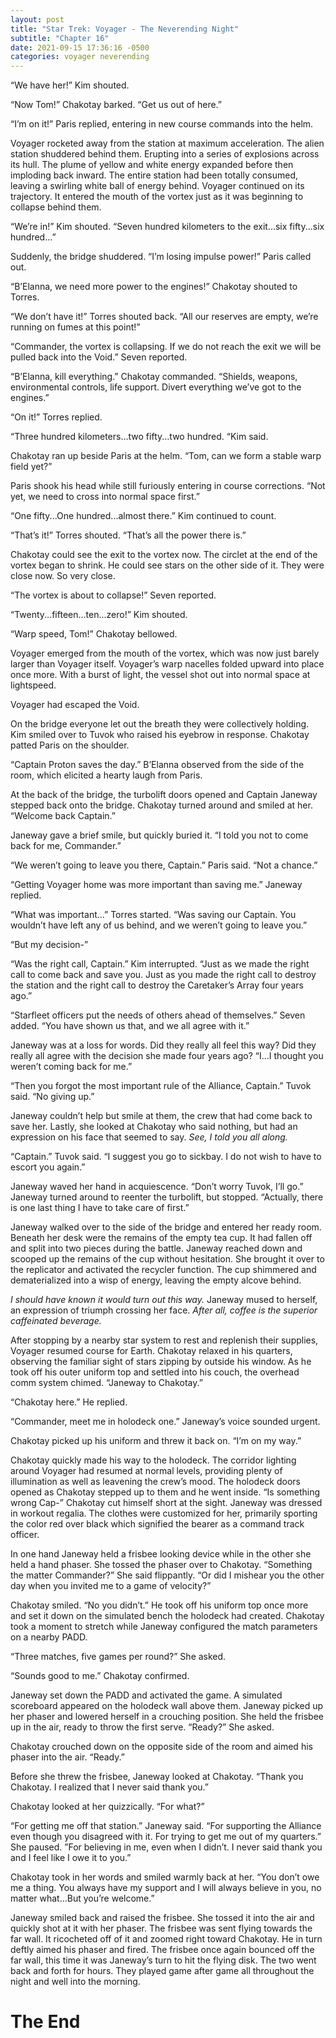 ```yaml
---
layout: post
title: "Star Trek: Voyager - The Neverending Night"
subtitle: "Chapter 16"
date: 2021-09-15 17:36:16 -0500
categories: voyager neverending
---
```


“We have her!” Kim shouted.

“Now Tom!” Chakotay barked. “Get us out of here.”

“I’m on it!” Paris replied, entering in new course commands into the helm.

Voyager rocketed away from the station at maximum acceleration. The alien station shuddered behind them. Erupting into a series of explosions across its hull. The plume of yellow and white energy expanded before then imploding back inward. The entire station had been totally consumed, leaving a swirling white ball of energy behind. Voyager continued on its trajectory. It entered the mouth of the vortex just as it was beginning to collapse behind them.

“We’re in!” Kim shouted. “Seven hundred kilometers to the exit...six fifty...six hundred...”

Suddenly, the bridge shuddered. “I’m losing impulse power!” Paris called out.

“B’Elanna, we need more power to the engines!” Chakotay shouted to Torres.

“We don’t have it!” Torres shouted back. “All our reserves are empty, we’re running on fumes at this point!”

“Commander, the vortex is collapsing. If we do not reach the exit we will be pulled back into the Void.” Seven reported.

“B’Elanna, kill everything.” Chakotay commanded. “Shields, weapons, environmental controls, life support. Divert everything we’ve got to the engines.”

“On it!” Torres replied.

“Three hundred kilometers...two fifty...two hundred. “Kim said.

Chakotay ran up beside Paris at the helm. “Tom, can we form a stable warp field yet?”

Paris shook his head while still furiously entering in course corrections. “Not yet, we need to cross into normal space first.”

“One fifty...One hundred...almost there.” Kim continued to count. 

“That’s it!” Torres shouted. “That’s all the power there is.”

Chakotay could see the exit to the vortex now. The circlet at the end of the vortex began to shrink. He could see stars on the other side of it. They were close now. So very close.

“The vortex is about to collapse!” Seven reported.

“Twenty...fifteen...ten...zero!” Kim shouted.

“Warp speed, Tom!” Chakotay bellowed.

Voyager emerged from the mouth of the vortex, which was now just barely larger than Voyager itself. Voyager’s warp nacelles folded upward into place once more. With a burst of light, the vessel shot out into normal space at lightspeed. 

Voyager had escaped the Void.

On the bridge everyone let out the breath they were collectively holding. Kim smiled over to Tuvok who raised his eyebrow in response. Chakotay patted Paris on the shoulder.

“Captain Proton saves the day.” B’Elanna observed from the side of the room, which elicited a hearty laugh from Paris. 

At the back of the bridge, the turbolift doors opened and Captain Janeway stepped back onto the bridge. Chakotay turned around and smiled at her. “Welcome back Captain.”

Janeway gave a brief smile, but quickly buried it. “I told you not to come back for me, Commander.”

“We weren’t going to leave you there, Captain.” Paris said. “Not a chance.”

“Getting Voyager home was more important than saving me.” Janeway replied.

“What was important...” Torres started. “Was saving our Captain. You wouldn’t have left any of us behind, and we weren’t going to leave you.”

“But my decision-”

“Was the right call, Captain.” Kim interrupted. “Just as we made the right call to come back and save you. Just as you made the right call to destroy the station and the right call to destroy the Caretaker’s Array four years ago.”

“Starfleet officers put the needs of others ahead of themselves.” Seven added. “You have shown us that, and we all agree with it.”

Janeway was at a loss for words. Did they really all feel this way? Did they really all agree with the decision she made four years ago? “I...I thought you weren’t coming back for me.”

“Then you forgot the most important rule of the Alliance, Captain.” Tuvok said. “No giving up.”

Janeway couldn’t help but smile at them, the crew that had come back to save her. Lastly, she looked at Chakotay who said nothing, but had an expression on his face that seemed to say. *See, I told you all along.*

“Captain.” Tuvok said. “I suggest you go to sickbay. I do not wish to have to escort you again.”

Janeway waved her hand in acquiescence. “Don’t worry Tuvok, I’ll go.” Janeway turned around to reenter the turbolift, but stopped. “Actually, there is one last thing I have to take care of first.”

Janeway walked over to the side of the bridge and entered her ready room. Beneath her desk were the remains of the empty tea cup. It had fallen off and split into two pieces during the battle. Janeway reached down and scooped up the remains of the cup without hesitation. She brought it over to the replicator and activated the recycler function. The cup shimmered and dematerialized into a wisp of energy, leaving the empty alcove behind. 

*I should have known it would turn out this way.* Janeway mused to herself, an expression of triumph crossing her face. *After all, coffee is the superior caffeinated beverage.*

After stopping by a nearby star system to rest and replenish their supplies, Voyager resumed course for Earth. Chakotay relaxed in his quarters, observing the familiar sight of stars zipping by outside his window. As he took off his outer uniform top and settled into his couch, the overhead comm system chimed. “Janeway to Chakotay.”

“Chakotay here.” He replied.

“Commander, meet me in holodeck one.” Janeway’s voice sounded urgent.

Chakotay picked up his uniform and threw it back on. “I’m on my way.”

Chakotay quickly made his way to the holodeck. The corridor lighting around Voyager had resumed at normal levels, providing plenty of illumination as well as leavening the crew’s mood. The holodeck doors opened as Chakotay stepped up to them and he went inside. “Is something wrong Cap-” Chakotay cut himself short at the sight. Janeway was dressed in workout regalia. The clothes were customized for her, primarily sporting the color red over black which signified the bearer as a command track officer. 

In one hand Janeway held a frisbee looking device while in the other she held a hand phaser. She tossed the phaser over to Chakotay. “Something the matter Commander?” She said flippantly. “Or did I mishear you the other day when you invited me to a game of velocity?”

Chakotay smiled. “No you didn’t.” He took off his uniform top once more and set it down on the simulated bench the holodeck had created. Chakotay took a moment to stretch while Janeway configured the match parameters on a nearby PADD. 

“Three matches, five games per round?” She asked.

“Sounds good to me.” Chakotay confirmed.

Janeway set down the PADD and activated the game. A simulated scoreboard appeared on the holodeck wall above them. Janeway picked up her phaser and lowered herself in a crouching position. She held the frisbee up in the air, ready to throw the first serve. “Ready?” She asked.

Chakotay crouched down on the opposite side of the room and aimed his phaser into the air. “Ready.”

Before she threw the frisbee, Janeway looked at Chakotay. “Thank you Chakotay. I realized that I never said thank you.”

Chakotay looked at her quizzically. “For what?”

“For getting me off that station.” Janeway said. “For supporting the Alliance even though you disagreed with it. For trying to get me out of my quarters.” She paused. ”For believing in me, even when I didn’t. I never said thank you and I feel like I owe it to you.”

Chakotay took in her words and smiled warmly back at her. “You don’t owe me a thing. You always have my support and I will always believe in you, no matter what...But you’re welcome.”

Janeway smiled back and raised the frisbee. She tossed it into the air and quickly shot at it with her phaser. The frisbee was sent flying towards the far wall. It ricocheted off of it and zoomed right toward Chakotay. He in turn deftly aimed his phaser and fired. The frisbee once again bounced off the far wall, this time it was Janeway’s turn to hit the flying disk. The two went back and forth for hours. They played game after game all throughout the night and well into the morning.


# The End
